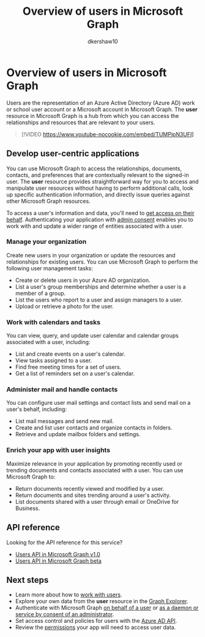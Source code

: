 ﻿---
title: "Overview of users in Microsoft Graph"
description: "Users are the representation of an Azure Active Directory (Azure AD) work or school user account or a Microsoft account in Microsoft Graph. The **user** resource in Microsoft Graph is a hub from which you can access the relationships and resources that are relevant to your users."
author: "dkershaw10"
localization_priority: Priority
ms.prod: "users"
ms.custom: scenarios:getting-started
---

# Overview of users in Microsoft Graph

Users are the representation of an Azure Active Directory (Azure AD) work or school user account or a Microsoft account in Microsoft Graph. The **user** resource in Microsoft Graph is a hub from which you can access the relationships and resources that are relevant to your users.

> [!VIDEO https://www.youtube-nocookie.com/embed/TUMPipN3UFI]

## Develop user-centric applications

You can use Microsoft Graph to access the relationships, documents, contacts, and preferences that are contextually relevant to the signed-in user. The **user** resource provides straightforward way for you to access and manipulate user resources without having to perform additional calls, look up specific authentication information, and directly issue queries against other Microsoft Graph resources.

To access a user's information and data, you'll need to [get access on their behalf](auth-v2-user.md). Authenticating your application with [admin consent](permissions-reference.md) enables you to work with and update a wider range of entities associated with a user.

### Manage your organization

Create new users in your organization or update the resources and relationships for existing users. You can use Microsoft Graph to perform the following user management tasks: 

- Create or delete users in your Azure AD organization.
- List a user's group memberships and determine whether a user is a member of a group.
- List the users who report to a user and assign managers to a user.
- Upload or retrieve a photo for the user.

### Work with calendars and tasks

You can view, query, and update user calendar and calendar groups associated with a user, including:

- List and create events on a user's calendar.
- View tasks assigned to a user.
- Find free meeting times for a set of users.
- Get a list of reminders set on a user's calendar.

### Administer mail and handle contacts

You can configure user mail settings and contact lists and send mail on a user's behalf, including:

- List mail messages and send new mail.
- Create and list user contacts and organize contacts in folders.
- Retrieve and update mailbox folders and settings.

### Enrich your app with user insights

Maximize relevance in your application by promoting recently used or trending documents and contacts associated with a user. You can use Microsoft Graph to:

- Return documents recently viewed and modified by a user.
- Return documents and sites trending around a user's activity.
- List documents shared with a user through email or OneDrive for Business.

## API reference

Looking for the API reference for this service?

- [Users API in Microsoft Graph v1.0](/graph/api/resources/users?view=graph-rest-1.0)
- [Users API in Microsoft Graph beta](/graph/api/resources/users?view=graph-rest-beta)

## Next steps

- Learn more about how to [work with users](/graph/api/resources/users?view=graph-rest-1.0).
- Explore your own data from the **user** resource in the [Graph Explorer](https://developer.microsoft.com/graph/graph-explorer).
- Authenticate with Microsoft Graph [on behalf of a user](auth-v2-user.md) or [as a daemon or service by consent of an administrator](auth-v2-service.md).
- Set access control and policies for users with the [Azure AD API](/graph/api/resources/azure-ad-overview?view=graph-rest-1.0).
- Review the [permissions](permissions-reference.md) your app will need to access user data. 

<!-- This isn't really a next step; let's remove to keep the list of links concise.>
- Stay up to date with Microsoft Graph [changelog](changelog.md).
-->
